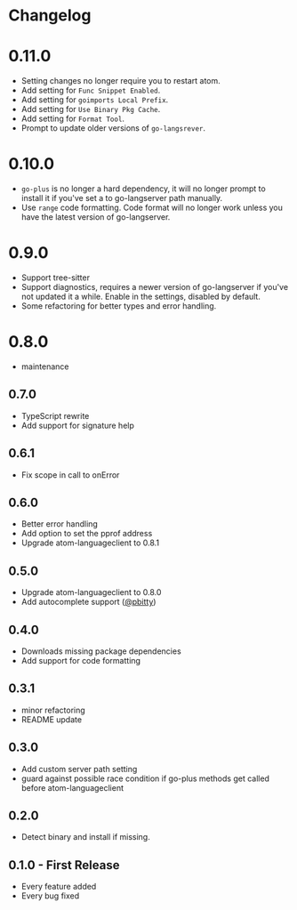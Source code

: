 # Changelog
# 0.11.0
*   Setting changes no longer require you to restart atom.
*   Add setting for `Func Snippet Enabled`.
*   Add setting for `goimports Local Prefix`.
*   Add setting for `Use Binary Pkg Cache`.
*   Add setting for `Format Tool`.
*   Prompt to update older versions of `go-langsrever`.

# 0.10.0
*   `go-plus` is no longer a hard dependency, it will no longer prompt to
    install it if you've set a to go-langserver path manually.
*   Use `range` code formatting. Code format will no longer work unless you have
    the latest version of go-langserver.

# 0.9.0
*   Support tree-sitter
*   Support diagnostics, requires a newer version of go-langserver if you've
    not updated it a while. Enable in the settings, disabled by default.
*   Some refactoring for better types and error handling.

# 0.8.0
*   maintenance

## 0.7.0
*   TypeScript rewrite
*   Add support for signature help

## 0.6.1
*   Fix scope in call to onError

## 0.6.0
*   Better error handling
*   Add option to set the pprof address
*   Upgrade atom-languageclient to 0.8.1

## 0.5.0
*   Upgrade atom-languageclient to 0.8.0
*   Add autocomplete support ([@pbitty](https://github.com/pbitty))

## 0.4.0
*   Downloads missing package dependencies
*   Add support for code formatting

## 0.3.1
*   minor refactoring
*   README update

## 0.3.0
*   Add custom server path setting
*   guard against possible race condition if go-plus methods get called before
    atom-languageclient

## 0.2.0
*   Detect binary and install if missing.

## 0.1.0 - First Release
*   Every feature added
*   Every bug fixed
